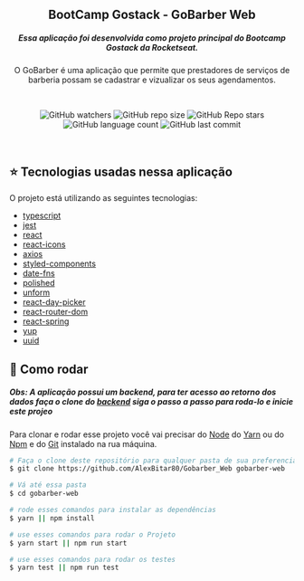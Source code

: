<h2 align="center">
	BootCamp Gostack - GoBarber Web
</h2>

<h5 align="center">
  Essa aplicação foi desenvolvida como projeto principal do Bootcamp Gostack da Rocketseat.
</h5>

<p align="center">
  O GoBarber é uma aplicação que permite que prestadores de serviços de barberia possam se cadastrar e vizualizar os seus agendamentos.
</p>

<br/>

<p align="center">
  <img alt="GitHub watchers" src="https://img.shields.io/github/watchers/AlexBitar80/Gobarber_Web?style=social">

  <img alt="GitHub repo size" src="https://img.shields.io/github/repo-size/AlexBitar80/Gobarber_Web">

  <img alt="GitHub Repo stars" src="https://img.shields.io/github/stars/AlexBitar80/Gobarber_Web?style=social">

  <img alt="GitHub language count" src="https://img.shields.io/github/languages/count/AlexBitar80/Gobarber_Web">

  <img alt="GitHub last commit" src="https://img.shields.io/github/last-commit/AlexBitar80/Gobarber_Web">
</p>

<br/>

## :star: Tecnologias usadas nessa aplicação

O projeto está utilizando as seguintes tecnologias:

-  [typescript](https://www.typescriptlang.org/)
-  [jest](https://jestjs.io/)
-  [react](https://pt-br.reactjs.org/)
-  [react-icons](https://react-icons.github.io/react-icons/)
-  [axios](https://www.npmjs.com/package/axios)
-  [styled-components](https://styled-components.com/)
-  [date-fns](https://date-fns.org/)
-  [polished](https://polished.js.org/)
-  [unform](https://github.com/unform/unform)
-  [react-day-picker](https://github.com/gpbl/react-day-picker)
-  [react-router-dom](https://reactrouter.com/web/guides/quick-start)
-  [react-spring](https://www.react-spring.io/)
-  [yup](https://github.com/jquense/yup)
-  [uuid](https://www.npmjs.com/package/uuid)


## :rocket: Como rodar

<h5>
  <strong>Obs: A aplicação possui um  backend, para ter acesso ao       retorno dos dados faça o clone do <a href="https://github.com/AlexBitar80/Gobarber_backend">backend</a> siga o passo a passo para roda-lo e inicie este projeo</strong>
</h5>

Para clonar e rodar esse projeto você vai precisar do [Node](https://nodejs.org/en/) do [Yarn](https://yarnpkg.com/) ou do [Npm](https://www.npmjs.com/get-npm) e do [Git](https://git-scm.com/) instalado na rua máquina.

```bash
# Faça o clone deste repositório para qualquer pasta de sua preferencia
$ git clone https://github.com/AlexBitar80/Gobarber_Web gobarber-web

# Vá até essa pasta
$ cd gobarber-web

# rode esses comandos para instalar as dependências
$ yarn || npm install

# use esses comandos para rodar o Projeto
$ yarn start || npm run start

# use esses comandos para rodar os testes
$ yarn test || npm run test
```
